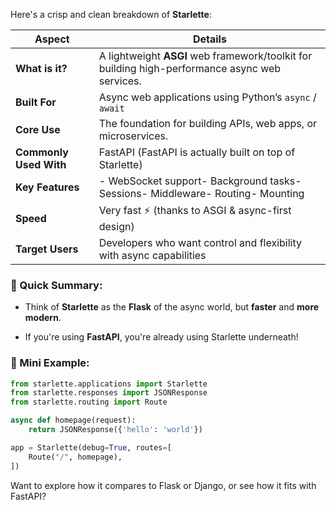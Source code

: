 Here's a crisp and clean breakdown of **Starlette**:

|**Aspect**|**Details**|
|---|---|
|**What is it?**|A lightweight **ASGI** web framework/toolkit for building high-performance async web services.|
|**Built For**|Async web applications using Python’s `async` / `await`|
|**Core Use**|The foundation for building APIs, web apps, or microservices.|
|**Commonly Used With**|FastAPI (FastAPI is actually built on top of Starlette)|
|**Key Features**|- WebSocket support- Background tasks- Sessions- Middleware- Routing- Mounting|
|**Speed**|Very fast ⚡ (thanks to ASGI & async-first design)|
|**Target Users**|Developers who want control and flexibility with async capabilities|

### 🧠 Quick Summary:

- Think of **Starlette** as the **Flask** of the async world, but **faster** and **more modern**.
    
- If you're using **FastAPI**, you're already using Starlette underneath!
    

### 🧪 Mini Example:

```python
from starlette.applications import Starlette
from starlette.responses import JSONResponse
from starlette.routing import Route

async def homepage(request):
    return JSONResponse({'hello': 'world'})

app = Starlette(debug=True, routes=[
    Route("/", homepage),
])
```

Want to explore how it compares to Flask or Django, or see how it fits with FastAPI?